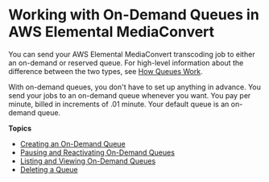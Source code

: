 # Working with On\-Demand Queues in AWS Elemental MediaConvert<a name="working-with-on-demand-queues"></a>

You can send your AWS Elemental MediaConvert transcoding job to either an on\-demand or reserved queue\. For high\-level information about the difference between the two types, see [How Queues Work](how-queues-work.md)\.

With on\-demand queues, you don't have to set up anything in advance\. You send your jobs to an on\-demand queue whenever you want\. You pay per minute, billed in increments of \.01 minute\. Your default queue is an on\-demand queue\.

**Topics**
+ [Creating an On\-Demand Queue](creating-queues.md)
+ [Pausing and Reactivating On\-Demand Queues](updating-queue-status.md)
+ [Listing and Viewing On\-Demand Queues](listing-queues.md)
+ [Deleting a Queue](deleting-a-queue.md)
